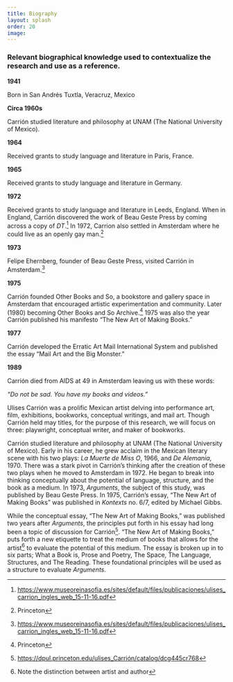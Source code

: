 ```yaml
---
title: Biography
layout: splash
order: 20
image:
---
```

### Relevant biographical knowledge used to contextualize the research and use as a reference. 

**1941**

Born in San Andrés Tuxtla, Veracruz, Mexico

**Circa 1960s**

Carrión studied literature and philosophy at UNAM (The National University of Mexico).

**1964**

Received grants to study language and literature in Paris, France.

**1965**

Received grants to study language and literature in Germany.

**1972**

Received grants to study language and literature in Leeds, England. When in England, Carrión discovered the work of Beau Geste Press by coming across a copy of *DT*.[^1] In 1972, Carrion also settled in Amsterdam where he could live as an openly gay man.[^2]

**1973**

Felipe Ehernberg, founder of Beau Geste Press, visited Carrión in Amsterdam.[^3]

**1975**

Carrión founded Other Books and So, a bookstore and gallery space in Amsterdam that encouraged artistic experimentation and community. Later (1980) becoming Other Books and So Archive.[^4] 1975 was also the year Carrión published his manifesto “The New Art of Making Books.”

**1977**

Carrión developed the Erratic Art Mail International System and published the essay “Mail Art and the Big Monster.”

**1989**

Carrión died from AIDS at 49 in Amsterdam leaving us with these words:

*“*Do not be sad. You have my books and videos*.”*

Ulises Carrión was a prolific Mexican artist delving into performance art, film, exhibitions, bookworks, conceptual writings, and mail art. Though Carrión held may titles, for the purpose of this research, we will focus on three: playwright, conceptual writer, and maker of bookworks.

Carrión studied literature and philosophy at UNAM (The National University of Mexico). Early in his career, he grew acclaim in the Mexican literary scene with his two plays: *La Muerte de Miss O*, 1966, and *De Alemania*, 1970. There was a stark pivot in Carrión’s thinking after the creation of these two plays when he moved to Amsterdam in 1972. He began to break into thinking conceptually about the potential of language, structure, and the book as a medium. In 1973, *Arguments*, the subject of this study, was published by Beau Geste Press. In 1975, Carrión’s essay, “The New Art of Making Books” was published in *Kontexts* no. 6/7, edited by Michael Gibbs.

While the conceptual essay, “The New Art of Making Books,” was published two years after *Arguments*, the principles put forth in his essay had long been a topic of discussion for Carrión[^5]. “The New Art of Making Books,” puts forth a new etiquette to treat the medium of books that allows for the artist[^6] to evaluate the potential of this medium. The essay is broken up in to six parts; What a Book is, Prose and Poetry, The Space, The Language, Structures, and The Reading. These foundational principles will be used as a structure to evaluate *Arguments*.

[^1]: https://www.museoreinasofia.es/sites/default/files/publicaciones/ulises_carrion_ingles_web_15-11-16.pdf

[^2]: Princeton

[^3]: https://www.museoreinasofia.es/sites/default/files/publicaciones/ulises_carrion_ingles_web_15-11-16.pdf

[^4]: Princeton

[^5]: https://dpul.princeton.edu/ulises_Carrión/catalog/dcg445cr768

[^6]: Note the distinction between artist and author
